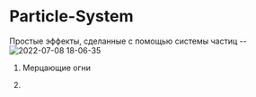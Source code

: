 # Particle-System
Простые эффекты, сделанные с помощью системы частиц
--![2022-07-08 18-06-35](https://user-images.githubusercontent.com/19374181/178019990-6f0e28b2-0b1b-43a0-994d-2533a9ecb59c.gif)
1. Мерцающие огни

2. 
